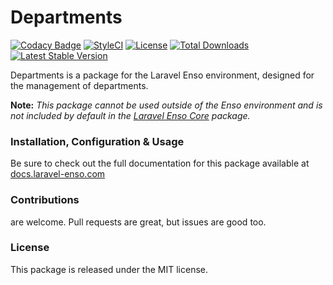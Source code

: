 # Departments

[![Codacy Badge](https://app.codacy.com/project/badge/Grade/7b28ce3f70a34b27a62c1da8b5d9467f)](https://www.codacy.com/gh/laravel-enso/departments?utm_source=github.com&amp;utm_medium=referral&amp;utm_content=laravel-enso/departments&amp;utm_campaign=Badge_Grade) 
[![StyleCI](https://github.styleci.io/repos/85554059/shield?branch=master)](https://github.styleci.io/repos/85554059)
[![License](https://poser.pugx.org/laravel-enso/departments/license)](https://packagist.org/packages/laravel-enso/departments)
[![Total Downloads](https://poser.pugx.org/laravel-enso/departments/downloads)](https://packagist.org/packages/laravel-enso/departments)
[![Latest Stable Version](https://poser.pugx.org/laravel-enso/departments/version)](https://packagist.org/packages/laravel-enso/departments)

Departments is a package for the Laravel Enso environment, designed for the management of departments.

**Note:** *This package cannot be used outside of the Enso environment and is not included by default 
in the [Laravel Enso Core](https://github.com/laravel-enso/Core) package.*

### Installation, Configuration & Usage

Be sure to check out the full documentation for this package available at [docs.laravel-enso.com](https://docs.laravel-enso.com/backend/departments.html)

### Contributions

are welcome. Pull requests are great, but issues are good too.

### License

This package is released under the MIT license.
